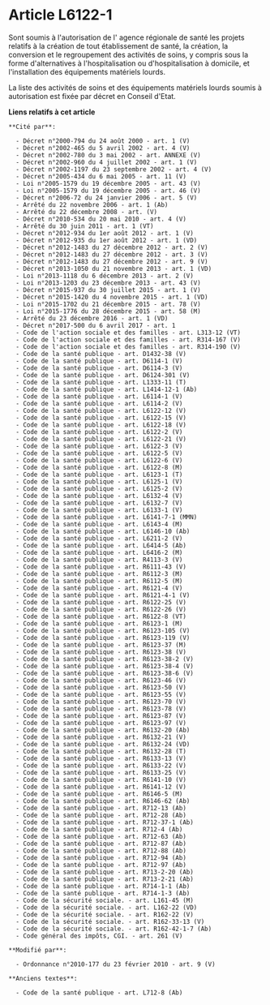 # Article L6122-1

Sont soumis à l'autorisation de l'     agence régionale de santé les projets relatifs à la création de tout établissement de
santé, la création, la conversion et le regroupement des activités de soins, y compris sous la forme d'alternatives à
l'hospitalisation ou d'hospitalisation à domicile, et l'installation des équipements matériels lourds. 

La liste des activités de soins et des équipements matériels lourds soumis à autorisation est fixée par décret en Conseil
d'Etat.

**Liens relatifs à cet article**

	**Cité par**:

	  - Décret n°2000-794 du 24 août 2000 - art. 1 (V)
	  - Décret n°2002-465 du 5 avril 2002 - art. 4 (V)
	  - Décret n°2002-780 du 3 mai 2002 - art. ANNEXE (V)
	  - Décret n°2002-960 du 4 juillet 2002 - art. 1 (V)
	  - Décret n°2002-1197 du 23 septembre 2002 - art. 4 (V)
	  - Décret n°2005-434 du 6 mai 2005 - art. 11 (V)
	  - Loi n°2005-1579 du 19 décembre 2005 - art. 43 (V)
	  - Loi n°2005-1579 du 19 décembre 2005 - art. 46 (V)
	  - Décret n°2006-72 du 24 janvier 2006 - art. 5 (V)
	  - Arrêté du 22 novembre 2006 - art. 1 (Ab)
	  - Arrêté du 22 décembre 2008 - art. (V)
	  - Décret n°2010-534 du 20 mai 2010 - art. 4 (V)
	  - Arrêté du 30 juin 2011 - art. 1 (VT)
	  - Décret n°2012-934 du 1er août 2012 - art. 1 (V)
	  - Décret n°2012-935 du 1er août 2012 - art. 1 (VD)
	  - Décret n°2012-1483 du 27 décembre 2012 - art. 2 (V)
	  - Décret n°2012-1483 du 27 décembre 2012 - art. 3 (V)
	  - Décret n°2012-1483 du 27 décembre 2012 - art. 9 (V)
	  - Décret n°2013-1050 du 21 novembre 2013 - art. 1 (VD)
	  - Loi n°2013-1118 du 6 décembre 2013 - art. 2 (V)
	  - Loi n°2013-1203 du 23 décembre 2013 - art. 43 (V)
	  - Décret n°2015-937 du 30 juillet 2015 - art. 1 (V)
	  - Décret n°2015-1420 du 4 novembre 2015 - art. 1 (VD)
	  - Loi n°2015-1702 du 21 décembre 2015 - art. 78 (V)
	  - Loi n°2015-1776 du 28 décembre 2015 - art. 58 (M)
	  - Arrêté du 23 décembre 2016 - art. 1 (VD)
	  - Décret n°2017-500 du 6 avril 2017 - art. 1
	  - Code de l'action sociale et des familles - art. L313-12 (VT)
	  - Code de l'action sociale et des familles - art. R314-167 (V)
	  - Code de l'action sociale et des familles - art. R314-190 (V)
	  - Code de la santé publique - art. D1432-38 (V)
	  - Code de la santé publique - art. D6114-1 (V)
	  - Code de la santé publique - art. D6114-3 (V)
	  - Code de la santé publique - art. D6124-301 (V)
	  - Code de la santé publique - art. L1333-11 (T)
	  - Code de la santé publique - art. L1414-12-1 (Ab)
	  - Code de la santé publique - art. L6114-1 (V)
	  - Code de la santé publique - art. L6114-2 (V)
	  - Code de la santé publique - art. L6122-12 (V)
	  - Code de la santé publique - art. L6122-15 (V)
	  - Code de la santé publique - art. L6122-18 (V)
	  - Code de la santé publique - art. L6122-2 (V)
	  - Code de la santé publique - art. L6122-21 (V)
	  - Code de la santé publique - art. L6122-3 (V)
	  - Code de la santé publique - art. L6122-5 (V)
	  - Code de la santé publique - art. L6122-6 (V)
	  - Code de la santé publique - art. L6122-8 (M)
	  - Code de la santé publique - art. L6123-1 (T)
	  - Code de la santé publique - art. L6125-1 (V)
	  - Code de la santé publique - art. L6125-2 (V)
	  - Code de la santé publique - art. L6132-4 (V)
	  - Code de la santé publique - art. L6132-7 (V)
	  - Code de la santé publique - art. L6133-1 (V)
	  - Code de la santé publique - art. L6141-7-1 (MMN)
	  - Code de la santé publique - art. L6143-4 (M)
	  - Code de la santé publique - art. L6146-10 (Ab)
	  - Code de la santé publique - art. L6211-2 (V)
	  - Code de la santé publique - art. L6414-5 (Ab)
	  - Code de la santé publique - art. L6416-2 (M)
	  - Code de la santé publique - art. R4113-3 (V)
	  - Code de la santé publique - art. R6111-43 (V)
	  - Code de la santé publique - art. R6112-3 (M)
	  - Code de la santé publique - art. R6112-5 (M)
	  - Code de la santé publique - art. R6121-4 (V)
	  - Code de la santé publique - art. R6121-4-1 (V)
	  - Code de la santé publique - art. R6122-25 (V)
	  - Code de la santé publique - art. R6122-26 (V)
	  - Code de la santé publique - art. R6122-8 (VT)
	  - Code de la santé publique - art. R6123-1 (M)
	  - Code de la santé publique - art. R6123-105 (V)
	  - Code de la santé publique - art. R6123-119 (V)
	  - Code de la santé publique - art. R6123-37 (M)
	  - Code de la santé publique - art. R6123-38 (V)
	  - Code de la santé publique - art. R6123-38-2 (V)
	  - Code de la santé publique - art. R6123-38-4 (V)
	  - Code de la santé publique - art. R6123-38-6 (V)
	  - Code de la santé publique - art. R6123-46 (V)
	  - Code de la santé publique - art. R6123-50 (V)
	  - Code de la santé publique - art. R6123-55 (V)
	  - Code de la santé publique - art. R6123-70 (V)
	  - Code de la santé publique - art. R6123-78 (V)
	  - Code de la santé publique - art. R6123-87 (V)
	  - Code de la santé publique - art. R6123-97 (V)
	  - Code de la santé publique - art. R6132-20 (Ab)
	  - Code de la santé publique - art. R6132-21 (V)
	  - Code de la santé publique - art. R6132-24 (VD)
	  - Code de la santé publique - art. R6132-28 (T)
	  - Code de la santé publique - art. R6133-13 (V)
	  - Code de la santé publique - art. R6133-22 (V)
	  - Code de la santé publique - art. R6133-25 (V)
	  - Code de la santé publique - art. R6141-10 (V)
	  - Code de la santé publique - art. R6141-12 (V)
	  - Code de la santé publique - art. R6146-5 (M)
	  - Code de la santé publique - art. R6146-62 (Ab)
	  - Code de la santé publique - art. R712-13 (Ab)
	  - Code de la santé publique - art. R712-28 (Ab)
	  - Code de la santé publique - art. R712-37-1 (Ab)
	  - Code de la santé publique - art. R712-4 (Ab)
	  - Code de la santé publique - art. R712-63 (Ab)
	  - Code de la santé publique - art. R712-87 (Ab)
	  - Code de la santé publique - art. R712-88 (Ab)
	  - Code de la santé publique - art. R712-94 (Ab)
	  - Code de la santé publique - art. R712-97 (Ab)
	  - Code de la santé publique - art. R713-2-20 (Ab)
	  - Code de la santé publique - art. R713-2-21 (Ab)
	  - Code de la santé publique - art. R714-1-1 (Ab)
	  - Code de la santé publique - art. R714-1-3 (Ab)
	  - Code de la sécurité sociale. - art. L161-45 (M)
	  - Code de la sécurité sociale. - art. L162-22 (VD)
	  - Code de la sécurité sociale. - art. R162-22 (V)
	  - Code de la sécurité sociale. - art. R162-33-13 (V)
	  - Code de la sécurité sociale. - art. R162-42-1-7 (Ab)
	  - Code général des impôts, CGI. - art. 261 (V)

	**Modifié par**:

	  - Ordonnance n°2010-177 du 23 février 2010 - art. 9 (V)

	**Anciens textes**:

	  - Code de la santé publique - art. L712-8 (Ab)
